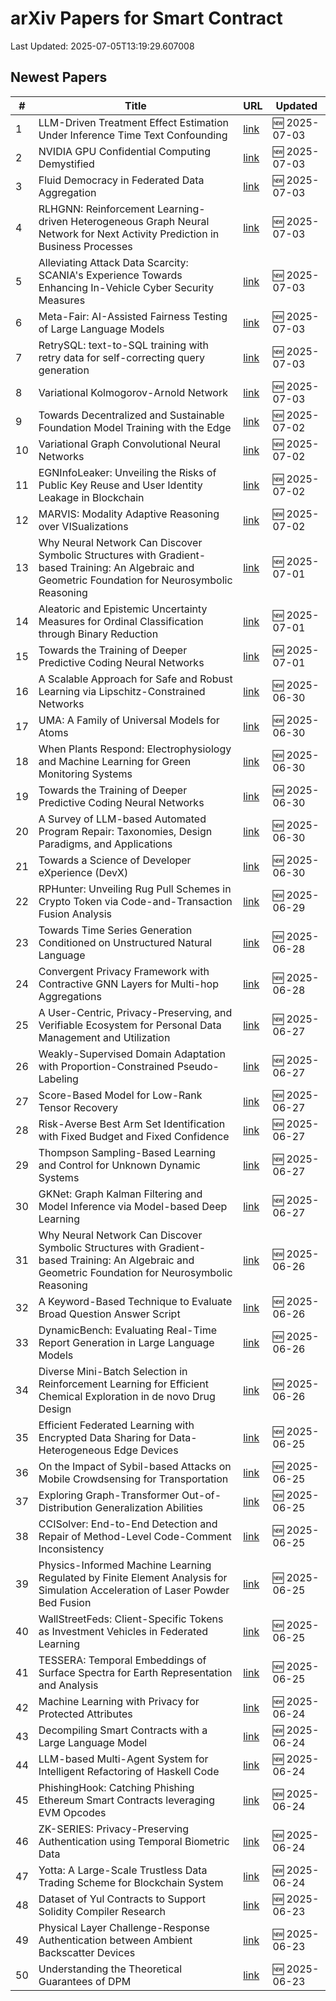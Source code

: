 # arXiv Papers for Smart Contract

Last Updated: 2025-07-05T13:19:29.607008

## Newest Papers

|\#|Title|URL|Updated|
|---|---|---|---|
|1|LLM-Driven Treatment Effect Estimation Under Inference Time Text Confounding|[link](http://arxiv.org/abs/2507.02843v1)|🆕 2025-07-03|
|2|NVIDIA GPU Confidential Computing Demystified|[link](http://arxiv.org/abs/2507.02770v1)|🆕 2025-07-03|
|3|Fluid Democracy in Federated Data Aggregation|[link](http://arxiv.org/abs/2507.02710v1)|🆕 2025-07-03|
|4|RLHGNN: Reinforcement Learning-driven Heterogeneous Graph Neural Network for Next Activity Prediction in Business Processes|[link](http://arxiv.org/abs/2507.02690v1)|🆕 2025-07-03|
|5|Alleviating Attack Data Scarcity: SCANIA's Experience Towards Enhancing In-Vehicle Cyber Security Measures|[link](http://arxiv.org/abs/2507.02607v1)|🆕 2025-07-03|
|6|Meta-Fair: AI-Assisted Fairness Testing of Large Language Models|[link](http://arxiv.org/abs/2507.02533v1)|🆕 2025-07-03|
|7|RetrySQL: text-to-SQL training with retry data for self-correcting query generation|[link](http://arxiv.org/abs/2507.02529v1)|🆕 2025-07-03|
|8|Variational Kolmogorov-Arnold Network|[link](http://arxiv.org/abs/2507.02466v1)|🆕 2025-07-03|
|9|Towards Decentralized and Sustainable Foundation Model Training with the Edge|[link](http://arxiv.org/abs/2507.01803v1)|🆕 2025-07-02|
|10|Variational Graph Convolutional Neural Networks|[link](http://arxiv.org/abs/2507.01699v1)|🆕 2025-07-02|
|11|EGNInfoLeaker: Unveiling the Risks of Public Key Reuse and User Identity Leakage in Blockchain|[link](http://arxiv.org/abs/2507.01635v1)|🆕 2025-07-02|
|12|MARVIS: Modality Adaptive Reasoning over VISualizations|[link](http://arxiv.org/abs/2507.01544v1)|🆕 2025-07-02|
|13|Why Neural Network Can Discover Symbolic Structures with Gradient-based Training: An Algebraic and Geometric Foundation for Neurosymbolic Reasoning|[link](http://arxiv.org/abs/2506.21797v2)|🆕 2025-07-01|
|14|Aleatoric and Epistemic Uncertainty Measures for Ordinal Classification through Binary Reduction|[link](http://arxiv.org/abs/2507.00733v1)|🆕 2025-07-01|
|15|Towards the Training of Deeper Predictive Coding Neural Networks|[link](http://arxiv.org/abs/2506.23800v2)|🆕 2025-07-01|
|16|A Scalable Approach for Safe and Robust Learning via Lipschitz-Constrained Networks|[link](http://arxiv.org/abs/2506.23977v1)|🆕 2025-06-30|
|17|UMA: A Family of Universal Models for Atoms|[link](http://arxiv.org/abs/2506.23971v1)|🆕 2025-06-30|
|18|When Plants Respond: Electrophysiology and Machine Learning for Green Monitoring Systems|[link](http://arxiv.org/abs/2506.23872v1)|🆕 2025-06-30|
|19|Towards the Training of Deeper Predictive Coding Neural Networks|[link](http://arxiv.org/abs/2506.23800v1)|🆕 2025-06-30|
|20|A Survey of LLM-based Automated Program Repair: Taxonomies, Design Paradigms, and Applications|[link](http://arxiv.org/abs/2506.23749v1)|🆕 2025-06-30|
|21|Towards a Science of Developer eXperience (DevX)|[link](http://arxiv.org/abs/2506.23715v1)|🆕 2025-06-30|
|22|RPHunter: Unveiling Rug Pull Schemes in Crypto Token via Code-and-Transaction Fusion Analysis|[link](http://arxiv.org/abs/2506.18398v2)|🆕 2025-06-29|
|23|Towards Time Series Generation Conditioned on Unstructured Natural Language|[link](http://arxiv.org/abs/2506.22927v1)|🆕 2025-06-28|
|24|Convergent Privacy Framework with Contractive GNN Layers for Multi-hop Aggregations|[link](http://arxiv.org/abs/2506.22727v1)|🆕 2025-06-28|
|25|A User-Centric, Privacy-Preserving, and Verifiable Ecosystem for Personal Data Management and Utilization|[link](http://arxiv.org/abs/2506.22606v1)|🆕 2025-06-27|
|26|Weakly-Supervised Domain Adaptation with Proportion-Constrained Pseudo-Labeling|[link](http://arxiv.org/abs/2506.22301v1)|🆕 2025-06-27|
|27|Score-Based Model for Low-Rank Tensor Recovery|[link](http://arxiv.org/abs/2506.22295v1)|🆕 2025-06-27|
|28|Risk-Averse Best Arm Set Identification with Fixed Budget and Fixed Confidence|[link](http://arxiv.org/abs/2506.22253v1)|🆕 2025-06-27|
|29|Thompson Sampling-Based Learning and Control for Unknown Dynamic Systems|[link](http://arxiv.org/abs/2506.22186v1)|🆕 2025-06-27|
|30|GKNet: Graph Kalman Filtering and Model Inference via Model-based Deep Learning|[link](http://arxiv.org/abs/2506.22004v1)|🆕 2025-06-27|
|31|Why Neural Network Can Discover Symbolic Structures with Gradient-based Training: An Algebraic and Geometric Foundation for Neurosymbolic Reasoning|[link](http://arxiv.org/abs/2506.21797v1)|🆕 2025-06-26|
|32|A Keyword-Based Technique to Evaluate Broad Question Answer Script|[link](http://arxiv.org/abs/2506.21461v1)|🆕 2025-06-26|
|33|DynamicBench: Evaluating Real-Time Report Generation in Large Language Models|[link](http://arxiv.org/abs/2506.21343v1)|🆕 2025-06-26|
|34|Diverse Mini-Batch Selection in Reinforcement Learning for Efficient Chemical Exploration in de novo Drug Design|[link](http://arxiv.org/abs/2506.21158v1)|🆕 2025-06-26|
|35|Efficient Federated Learning with Encrypted Data Sharing for Data-Heterogeneous Edge Devices|[link](http://arxiv.org/abs/2506.20644v1)|🆕 2025-06-25|
|36|On the Impact of Sybil-based Attacks on Mobile Crowdsensing for Transportation|[link](http://arxiv.org/abs/2506.20585v1)|🆕 2025-06-25|
|37|Exploring Graph-Transformer Out-of-Distribution Generalization Abilities|[link](http://arxiv.org/abs/2506.20575v1)|🆕 2025-06-25|
|38|CCISolver: End-to-End Detection and Repair of Method-Level Code-Comment Inconsistency|[link](http://arxiv.org/abs/2506.20558v1)|🆕 2025-06-25|
|39|Physics-Informed Machine Learning Regulated by Finite Element Analysis for Simulation Acceleration of Laser Powder Bed Fusion|[link](http://arxiv.org/abs/2506.20537v1)|🆕 2025-06-25|
|40|WallStreetFeds: Client-Specific Tokens as Investment Vehicles in Federated Learning|[link](http://arxiv.org/abs/2506.20518v1)|🆕 2025-06-25|
|41|TESSERA: Temporal Embeddings of Surface Spectra for Earth Representation and Analysis|[link](http://arxiv.org/abs/2506.20380v1)|🆕 2025-06-25|
|42|Machine Learning with Privacy for Protected Attributes|[link](http://arxiv.org/abs/2506.19836v1)|🆕 2025-06-24|
|43|Decompiling Smart Contracts with a Large Language Model|[link](http://arxiv.org/abs/2506.19624v1)|🆕 2025-06-24|
|44|LLM-based Multi-Agent System for Intelligent Refactoring of Haskell Code|[link](http://arxiv.org/abs/2506.19481v1)|🆕 2025-06-24|
|45|PhishingHook: Catching Phishing Ethereum Smart Contracts leveraging EVM Opcodes|[link](http://arxiv.org/abs/2506.19480v1)|🆕 2025-06-24|
|46|ZK-SERIES: Privacy-Preserving Authentication using Temporal Biometric Data|[link](http://arxiv.org/abs/2506.19393v1)|🆕 2025-06-24|
|47|Yotta: A Large-Scale Trustless Data Trading Scheme for Blockchain System|[link](http://arxiv.org/abs/2506.19368v1)|🆕 2025-06-24|
|48|Dataset of Yul Contracts to Support Solidity Compiler Research|[link](http://arxiv.org/abs/2506.19153v1)|🆕 2025-06-23|
|49|Physical Layer Challenge-Response Authentication between Ambient Backscatter Devices|[link](http://arxiv.org/abs/2506.18767v1)|🆕 2025-06-23|
|50|Understanding the Theoretical Guarantees of DPM|[link](http://arxiv.org/abs/2506.18685v1)|🆕 2025-06-23|
